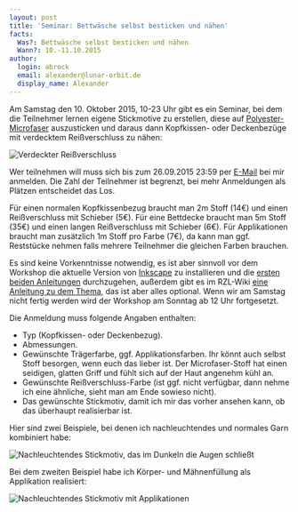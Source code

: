 ```yaml
---
layout: post
title: 'Seminar: Bettwäsche selbst besticken und nähen'
facts:
  Was?: Bettwäsche selbst besticken und nähen
  Wann?: 10.-11.10.2015
author:
  login: abrock
  email: alexander@lunar-orbit.de
  display_name: Alexander
---
```


Am Samstag den 10. Oktober 2015, 10-23 Uhr gibt es ein Seminar, bei dem die Teilnehmer lernen
eigene Stickmotive zu erstellen, diese auf
[Polyester-Microfaser](http://www.stoffundstil.de/Katalog/Mode.aspx?group_id=4837)
auszusticken und daraus dann Kopfkissen- oder Deckenbezüge mit verdecktem
Reißverschluss zu nähen:

![Verdeckter Reißverschluss](/assets/2015-naehseminar/verdeckter-reissverschluss.jpg)

<!--more-->

Wer teilnehmen will muss sich bis zum 26.09.2015 23:59 per
[E-Mail](mailto:alexander@lunar-orbit.de) bei mir anmelden.
Die Zahl der Teilnehmer ist begrenzt, bei mehr Anmeldungen als Plätzen entscheidet
das Los.

Für einen normalen Kopfkissenbezug braucht man 2m Stoff (14€) und einen
Reißverschluss mit Schieber (5€).
Für eine Bettdecke braucht man 5m Stoff (35€) und einen langen Reißverschluss
mit Schieber (6€).
Für Applikationen braucht man zusätzlich 1m Stoff pro Farbe (7€),
da kann man ggf. Reststücke nehmen falls mehrere Teilnehmer die gleichen
Farben brauchen.

Es sind keine Vorkenntnisse notwendig, es ist aber sinnvoll vor dem Workshop
die aktuelle Version von [Inkscape](https://inkscape.org/en/) zu installieren
und die [ersten beiden Anleitungen](https://inkscape.org/en/learn/tutorials/)
durchzugehen, außerdem gibt es im RZL-Wiki
[eine Anleitung zu dem Thema](https://wiki.raumzeitlabor.de/wiki/Rarity/Kissenbezug_mit_Applikationen_sticken),
das ist aber alles optional.
Wenn wir am Samstag nicht fertig werden wird der Workshop am Sonntag ab 12 Uhr
fortgesetzt.

Die Anmeldung muss folgende Angaben enthalten:

* Typ (Kopfkissen- oder Deckenbezug).
* Abmessungen.
* Gewünschte Trägerfarbe, ggf. Applikationsfarben.
Ihr könnt auch selbst Stoff besorgen, wenn euch das lieber ist.
Der Microfaser-Stoff hat einen seidigen, glatten Griff und fühlt sich auf der Haut
angenehm kühl an.
* Gewünschte Reißverschluss-Farbe (ist ggf. nicht verfügbar,
dann nehme ich eine ähnliche, sieht man am Ende sowieso nicht).
* Das gewünschte Stickmotiv, damit ich mir das vorher ansehen kann,
ob das überhaupt realisierbar ist.


Hier sind zwei Beispiele, bei denen ich nachleuchtendes und normales Garn kombiniert
habe:

![Nachleuchtendes Stickmotiv, das im Dunkeln die Augen schließt](/assets/2015-stick-we-2/luna.gif)

Bei dem zweiten Beispiel habe ich Körper- und Mähnenfüllung als Applikation
realisiert:

![Nachleuchtendes Stickmotiv mit Applikationen](/assets/2015-naehseminar/luna2.gif)

